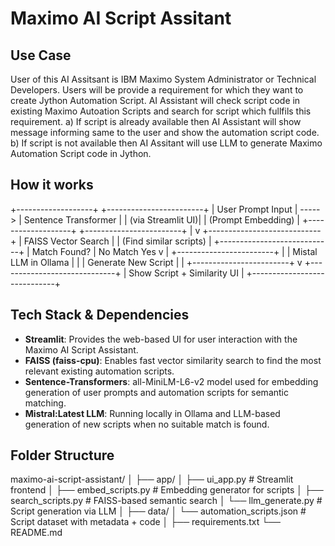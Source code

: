# Maximo AI Script Assitant

## Use Case
User of this AI Assitsant is IBM Maximo System Administrator or Technical Developers.
Users will be provide a requirement for which they want to create Jython Automation Script.
AI Assistant will check script code in existing Maximo Autoation Scripts and search for script which fullfils this requirement. 
a) If script is already available then AI Assistant will show message informing same to the user and show the automation script code.
b) If script is not available then AI Assitant will use LLM to generate Maximo Automation Script code in Jython.

## How it works

+-------------------+         +------------------------+
| User Prompt Input | ----->  | Sentence Transformer   |
| (via Streamlit UI)|         | (Prompt Embedding)     |
+-------------------+         +------------------------+
                                       |
                                       v
                        +----------------------------+
                        | FAISS Vector Search         |
                        | (Find similar scripts)      |
                        +----------------------------+
                           | Match Found?   | No Match
                          Yes               v
                            |      +------------------------+
                            |      | Mistal LLM in Ollama   |
                            |      | Generate New Script    |
                            |      +------------------------+
                            v
                +-----------------------------+
                | Show Script + Similarity UI |
                +-----------------------------+

## Tech Stack & Dependencies

- **Streamlit**: Provides the web-based UI for user interaction with the Maximo AI Script Assistant.
- **FAISS (faiss-cpu)**: Enables fast vector similarity search to find the most relevant existing automation scripts.
- **Sentence-Transformers**: all-MiniLM-L6-v2 model used for embedding generation of user prompts and automation scripts for semantic matching.
- **Mistral:Latest LLM**: Running locally in Ollama and LLM-based generation of new scripts when no suitable match is found.

## Folder Structure
maximo-ai-script-assistant/
│
├── app/
│   ├── ui_app.py               # Streamlit frontend
│   ├── embed_scripts.py        # Embedding generator for scripts
│   ├── search_scripts.py       # FAISS-based semantic search
│   └── llm_generate.py         # Script generation via LLM
│
├── data/
│   └── automation_scripts.json # Script dataset with metadata + code
│
├── requirements.txt
└── README.md

